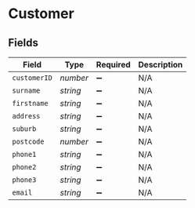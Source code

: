 # Customer


## Fields

| Field              | Type               | Required           | Description        |
| ------------------ | ------------------ | ------------------ | ------------------ |
| `customerID`       | *number*           | :heavy_minus_sign: | N/A                |
| `surname`          | *string*           | :heavy_minus_sign: | N/A                |
| `firstname`        | *string*           | :heavy_minus_sign: | N/A                |
| `address`          | *string*           | :heavy_minus_sign: | N/A                |
| `suburb`           | *string*           | :heavy_minus_sign: | N/A                |
| `postcode`         | *number*           | :heavy_minus_sign: | N/A                |
| `phone1`           | *string*           | :heavy_minus_sign: | N/A                |
| `phone2`           | *string*           | :heavy_minus_sign: | N/A                |
| `phone3`           | *string*           | :heavy_minus_sign: | N/A                |
| `email`            | *string*           | :heavy_minus_sign: | N/A                |